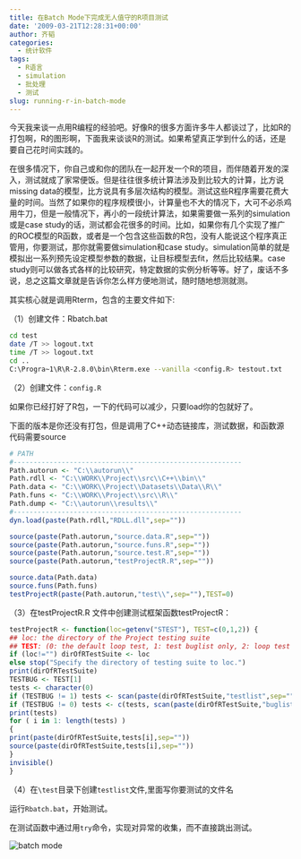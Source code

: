 ```yaml
---
title: 在Batch Mode下完成无人值守的R项目测试
date: '2009-03-21T12:28:31+00:00'
author: 齐韬
categories:
  - 统计软件
tags:
  - R语言
  - simulation
  - 批处理
  - 测试
slug: running-r-in-batch-mode
---
```


今天我来谈一点用R编程的经验吧。好像R的很多方面许多牛人都谈过了，比如R的打包啊，R的图形啊，下面我来谈谈R的测试。如果希望真正学到什么的话，还是要自己花时间实践的。

在很多情况下，你自己或和你的团队在一起开发一个R的项目，而伴随着开发的深入，测试就成了家常便饭。但是往往很多统计算法涉及到比较大的计算，比方说missing data的模型，比方说具有多层次结构的模型。测试这些R程序需要花费大量的时间。当然了如果你的程序规模很小，计算量也不大的情况下，大可不必杀鸡用牛刀，但是一般情况下，再小的一段统计算法，如果需要做一系列的simulation或是case study的话，测试都会花很多的时间。比如，如果你有几个实现了推广的ROC模型的R函数，或者是一个包含这些函数的R包，没有人能说这个程序真正管用，你要测试，那你就需要做simulation和case study。simulation简单的就是模拟出一系列预先设定模型参数的数据，让目标模型去fit，然后比较结果。case study则可以做各式各样的比较研究，特定数据的实例分析等等。好了，废话不多说，总之这篇文章就是告诉你怎么样方便地测试，随时随地想测就测。
<!--more-->

其实核心就是调用Rterm，包含的主要文件如下:

（1）创建文件：Rbatch.bat
```bash
cd test
date /T >> logout.txt
time /T >> logout.txt
cd ..
C:\Progra~1\R\R-2.8.0\bin\Rterm.exe --vanilla <config.R> testout.txt
```

（2）创建文件：`config.R`

如果你已经打好了R包，一下的代码可以减少，只要load你的包就好了。

下面的版本是你还没有打包，但是调用了C++动态链接库，测试数据，和函数源代码需要source

```r
# PATH
#---------------------------------------------------------
Path.autorun <- "C:\\autorun\\"
Path.rdll <- "C:\\WORK\\Project\\src\\C++\\bin\\"
Path.data <- "C:\\WORK\\Project\\Datasets\\Data\\R\\"
Path.funs <- "C:\\WORK\\Project\\src\\R\\"
Path.dump <- "C:\\autorun\\results\\"
#---------------------------------------------------------
dyn.load(paste(Path.rdll,"RDLL.dll",sep=""))

source(paste(Path.autorun,"source.data.R",sep=""))
source(paste(Path.autorun,"source.funs.R",sep=""))
source(paste(Path.autorun,"source.test.R",sep=""))
source(paste(Path.autorun,"testProjectR.R",sep=""))

source.data(Path.data)
source.funs(Path.funs)
testProjectR(paste(Path.autorun,"test\\",sep=""),TEST=0)
```

（3）在testProjectR.R 文件中创建测试框架函数testProjectR：

```r
testProjectR <- function(loc=getenv("STEST"), TEST=c(0,1,2)) {
## loc: the directory of the Project testing suite
## TEST: (0: the default loop test, 1: test buglist only, 2: loop test and test buglist
if (loc!="") dirOfRTestSuite <- loc
else stop("Specify the directory of testing suite to loc.")
print(dirOfRTestSuite)
TESTBUG <- TEST[1]
tests <- character(0)
if (TESTBUG != 1) tests <- scan(paste(dirOfRTestSuite,"testlist",sep=""),what=character(0))
if (TESTBUG != 0) tests <- c(tests, scan(paste(dirOfRTestSuite,"buglist",sep=""),what=character(0)))
print(tests)
for ( i in 1: length(tests) )
{
print(paste(dirOfRTestSuite,tests[i],sep=""))
source(paste(dirOfRTestSuite,tests[i],sep=""))
}
invisible()
}
```

（4）在`\test`目录下创建`testlist`文件,里面写你要测试的文件名

运行`Rbatch.bat`，开始测试。

在测试函数中通过用`try`命令，实现对异常的收集，而不直接跳出测试。

![batch mode](https://cos.name/wp-content/uploads/2009/03/batch.jpg)
